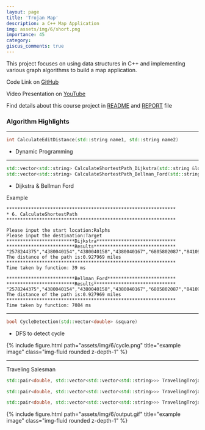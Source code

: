 ```yaml
---
layout: page
title: 'Trojan Map'
description: a C++ Map Application
img: assets/img/6/short.png
importance: 45
category:
giscus_comments: true
---
```


This project focuses on using data structures in C++ and implementing various graph algorithms to build a map application.

Code Link on [GitHub](https://github.com/ngcxy/TrojanMap)

Video Presentation on [YouTube](https://www.youtube.com/watch?v=dTmSdIphrBw)

Find details about this course project in [README](https://github.com/ngcxy/TrojanMap/blob/main/README.md) and [REPORT](https://github.com/ngcxy/TrojanMap/blob/main/REPORT.md) file


### Algorithm Highlights

---

```c++
int CalculateEditDistance(std::string name1, std::string name2)
```
- Dynamic Programming

---

```c++
std::vector<std::string> CalculateShortestPath_Dijkstra(std::string &location1_name, std::string &location2_name)
std::vector<std::string> CalculateShortestPath_Bellman_Ford(std::string &location1_name, std::string &location2_name)
```
- Dijkstra & Bellman Ford

Example

```shell
**************************************************************
* 6. CalculateShortestPath                                    
**************************************************************

Please input the start location:Ralphs
Please input the destination:Target
*************************Dijkstra*****************************
*************************Results******************************
"2578244375","4380040154","4380040158","4380040167","6805802087","8410938469","6813416131","7645318201","6813416130","6813416129","123318563","452688940","6816193777","123408705","6816193774","452688933","452688931","123230412","6816193770","6787470576","4015442011","6816193692","6816193693","6816193694","4015377691","544693739","6816193696","6804883323","6807937309","6807937306","6816193698","4015377690","4015377689","122814447","6813416159","6813405266","4015372488","4015372487","6813405229","122719216","6813405232","4015372486","7071032399","4015372485","6813379479","6813379584","6814769289","5237417650",
The distance of the path is:0.927969 miles
**************************************************************
Time taken by function: 39 ms

*************************Bellman_Ford*************************
*************************Results******************************
"2578244375","4380040154","4380040158","4380040167","6805802087","8410938469","6813416131","7645318201","6813416130","6813416129","123318563","452688940","6816193777","123408705","6816193774","452688933","452688931","123230412","6816193770","6787470576","4015442011","6816193692","6816193693","6816193694","4015377691","544693739","6816193696","6804883323","6807937309","6807937306","6816193698","4015377690","4015377689","122814447","6813416159","6813405266","4015372488","4015372487","6813405229","122719216","6813405232","4015372486","7071032399","4015372485","6813379479","6813379584","6814769289","5237417650",
The distance of the path is:0.927969 miles
**************************************************************
Time taken by function: 7084 ms
```

---

```c++
bool CycleDetection(std::vector<double> &square)
```
- DFS to detect cycle

<div class="row">
    <div class="col-sm mt-3 mt-md-0">
        {% include figure.html path="assets/img/6/cycle.png" title="example image" class="img-fluid rounded z-depth-1" %}
    </div>
</div>

---

Traveling Salesman

```c++
std::pair<double, std::vector<std::vector<std::string>>> TravelingTrojan_Brute_force(std::vector<std::string> location_ids)
```

```c++
std::pair<double, std::vector<std::vector<std::string>>> TravelingTrojan_Backtracking(std::vector<std::string> location_ids)
```

```c++
std::pair<double, std::vector<std::vector<std::string>>> TravelingTrojan_2opt(std::vector<std::string> location_ids)
```

<div class="row">
    <div class="col-sm mt-3 mt-md-0">
        {% include figure.html path="assets/img/6/output.gif" title="example image" class="img-fluid rounded z-depth-1" %}
    </div>
</div>
